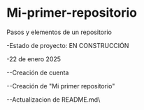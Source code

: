 # Mi-primer-repositorio
Pasos y elementos de un repositorio

-Estado de proyecto: EN CONSTRUCCIÓN

-22 de enero 2025

  --Creación de cuenta

  --Creación de "Mi primer repositorio"

  --Actualizacion de README.md\
